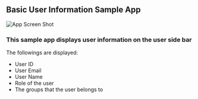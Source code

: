 ## Basic User Information Sample App

![App Screen Shot](https://f.cloud.github.com/assets/1329716/1698612/92021640-5f58-11e3-9dce-fcd3ac24df2b.png)

### This sample app displays user information on the user side bar

The followings are displayed:

* User ID
* User Email
* User Name
* Role of the user
* The groups that the user belongs to
